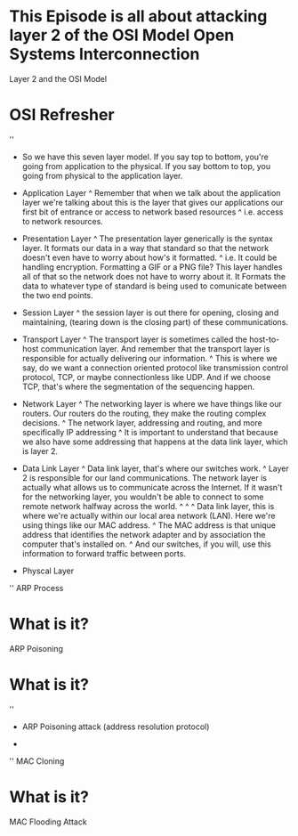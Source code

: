 # This Episode is all about attacking layer 2 of the OSI Model Open Systems Interconnection

Layer 2 and the OSI Model
# OSI Refresher
''
- So we have this seven layer model. If you say top to bottom, you're going from application to the physical. If you say bottom to top, you going from physical to the application layer.

- Application Layer
    ^ Remember that when we talk about the application layer we're talking about this is the layer that gives our applications our first bit of entrance or access to network based resources
    ^ i.e. access to network resources.

- Presentation Layer
    ^ The presentation layer generically is the syntax layer. It formats our data in a way that standard so that the network doesn't even have to worry about how's it formatted. 
    ^ i.e. It could be handling encryption. Formatting a GIF or a PNG file? This layer handles all of that so the network does not have to worry about it. It Formats the data to whatever type of standard is being used to comunicate between the two end points.

- Session Layer
    ^ the session layer is out there for opening, closing and maintaining, (tearing down is the closing part) of these communications. 

- Transport Layer
    ^ The transport layer is sometimes called the host-to-host communication layer. And remember that the transport layer is responsible for actually delivering our information. 
    ^ This is where we say, do we want a connection oriented protocol like transmission control protocol, TCP, or maybe connectionless like UDP. And if we choose TCP, that's where the segmentation of the sequencing happen.

- Network Layer
    ^ The networking layer is where we have things like our routers. Our routers do the routing, they make the routing complex decisions.
    ^ The network layer, addressing and routing, and more specifically IP addressing
    ^ It is important to understand that because we also have some addressing that happens at the data link layer, which is layer 2.

- Data Link Layer
    ^ Data link layer, that's where our switches work.
    ^ Layer 2 is responsible for our land communications. The network layer is actually what allows us to communicate across the Internet. If it wasn't for the networking layer, you wouldn't be able to connect to some remote network halfway across the world. ^ ^ ^ Data link layer, this is where we're actually within our local area network (LAN). Here we're using things like our MAC address.
    ^ The MAC address is that unique address that identifies the network adapter and by association the computer that's installed on. 
    ^ And our switches, if you will, use this information to forward traffic between ports.
- Physcal Layer 


''
ARP Process
# What is it?


ARP Poisoning

# What is it?
''
- ARP Poisoning attack (address resolution protocol)

- 


''
MAC Cloning
# What is it?


MAC Flooding Attack